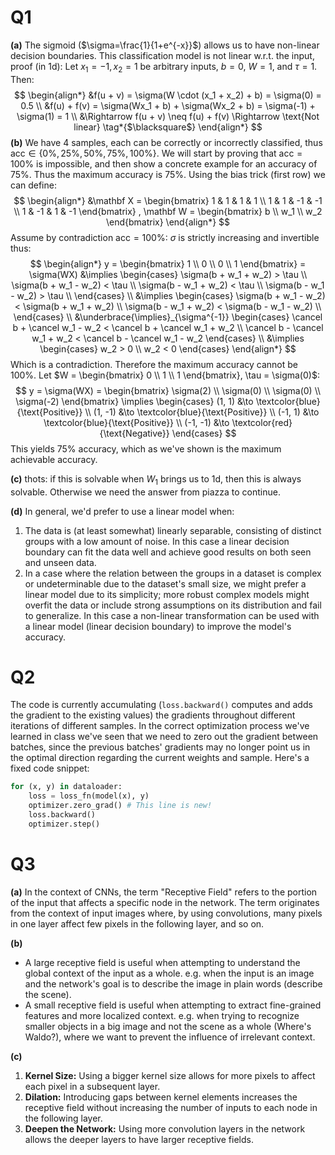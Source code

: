 # Q1
**(a)** The sigmoid ($\sigma=\frac{1}{1+e^{-x}}$) allows us to have non-linear decision boundaries. 
This classification model is not linear w.r.t. the input, proof (in 1d):
Let $x_1 = -1, x_2 = 1$ be arbitrary inputs, $b = 0$, $W = 1$, and $\tau = 1$. Then:
$$
\begin{align*}
&f(u + v) = \sigma(W \cdot (x_1 + x_2) + b) = \sigma(0) = 0.5 \\
&f(u) + f(v) = \sigma(Wx_1 + b) + \sigma(Wx_2 + b) = \sigma(-1) + \sigma(1) = 1 \\
&\Rightarrow f(u + v) \neq f(u) + f(v) \Rightarrow \text{Not linear} \tag*{$\blacksquare$}
\end{align*}
$$ 
**(b)** We have 4 samples, each can be correctly or incorrectly classified, thus $\text{acc} \in \{0\%, 25\%, 50\%, 75\%, 100\%\}$. We will start by proving that $\text{acc} = 100\%$ is impossible, and then show a concrete example for an accuracy of $75\%$. Thus the maximum accuracy is $75\%$.
Using the bias trick (first row) we can define:
$$
\begin{align*}
&\mathbf X =
\begin{bmatrix}
1 & 1 & 1 & 1 \\
1 & 1 & -1 & -1 \\
1 & -1 & 1 & -1
\end{bmatrix}
, \mathbf W = 
\begin{bmatrix}
b \\
w_1 \\
w_2
\end{bmatrix}
\end{align*}
$$
Assume by contradiction $\text{acc} = 100\%$:
$\sigma$ is strictly increasing and invertible thus:
$$
\begin{align*}
y =
\begin{bmatrix}
1 \\
0 \\
0 \\
1
\end{bmatrix}
 = \sigma(WX) &\implies
\begin{cases}
\sigma(b + w_1 + w_2) > \tau \\
\sigma(b + w_1 - w_2) < \tau \\
\sigma(b - w_1 + w_2) < \tau \\
\sigma(b - w_1 - w_2) > \tau \\
\end{cases} \\
&\implies \begin{cases}
\sigma(b + w_1 - w_2) < \sigma(b + w_1 + w_2) \\
\sigma(b - w_1 + w_2) < \sigma(b - w_1 - w_2) \\
\end{cases} \\
&\underbrace{\implies}_{\sigma^{-1}} \begin{cases}
\cancel b + \cancel w_1 - w_2 <  \cancel b + \cancel w_1 + w_2 \\
\cancel b - \cancel w_1 + w_2 <  \cancel b - \cancel w_1 - w_2
\end{cases} \\
&\implies \begin{cases}
w_2 > 0 \\
w_2 < 0
\end{cases}
\end{align*}
$$
$$\tag*{$\blacksquare$}$$
Which is a contradiction. Therefore the maximum accuracy cannot be $100\%$.
Let $W = \begin{bmatrix} 0 \\ 1 \\ 1 \end{bmatrix}, \tau = \sigma(0)$:
$$
y = \sigma(WX) =
\begin{bmatrix}
\sigma(2) \\
\sigma(0) \\
\sigma(0) \\
\sigma(-2)
\end{bmatrix}
\implies \begin{cases}
(1, 1) &\to \textcolor{blue}{\text{Positive}} \\
(1, -1) &\to \textcolor{blue}{\text{Positive}} \\
(-1, 1) &\to \textcolor{blue}{\text{Positive}} \\
(-1, -1) &\to \textcolor{red}{\text{Negative}}
\end{cases}
$$
This yields $75\%$ accuracy, which as we've shown is the maximum achievable accuracy.

**(c)** thots: if this is solvable when $W_1$ brings us to 1d, then this is always solvable. Otherwise we need the answer from piazza to continue.

**(d)** In general, we'd prefer to use a linear model when:
1. The data is (at least somewhat) linearly separable, consisting of distinct groups with a low amount of noise. In this case a linear decision boundary can fit the data well and achieve good results on both seen and unseen data.
2. In a case where the relation between the groups in a dataset is complex or undeterminable due to the dataset's small size, we might prefer a linear model due to its simplicity; more robust complex models might overfit the data or include strong assumptions on its distribution and fail to generalize. In this case a non-linear transformation can be used with a linear model (linear decision boundary) to improve the model's accuracy.
# Q2
The code is currently accumulating (`loss.backward()` computes and adds the gradient to the existing values) the gradients throughout different iterations of different samples. In the correct optimization process we've learned in class we've seen that we need to zero out the gradient between batches, since the previous batches' gradients may no longer point us in the optimal direction regarding the current weights and sample.
Here's a fixed code snippet:
```python
for (x, y) in dataloader:
	loss = loss_fn(model(x), y)
	optimizer.zero_grad() # This line is new!
	loss.backward()
	optimizer.step()
```

# Q3
**(a)** In the context of CNNs, the term "Receptive Field" refers to the portion of the input that affects a specific node in the network. The term originates from the context of input images where, by using convolutions, many pixels in one layer affect few pixels in the following layer, and so on.

**(b)**
- A large receptive field is useful when attempting to understand the global context of the input as a whole. e.g. when the input is an image and the network's goal is to describe the image in plain words (describe the scene).
- A small receptive field is useful when attempting to extract fine-grained features and more localized context. e.g. when trying to recognize smaller objects in a big image and not the scene as a whole (Where's Waldo?), where we want to prevent the influence of irrelevant context.

**(c)**
1. **Kernel Size:** Using a bigger kernel size allows for more pixels to affect each pixel in a subsequent layer.
2. **Dilation:** Introducing gaps between kernel elements increases the receptive field without increasing the number of inputs to each node in the following layer.
3. **Deepen the Network:** Using more convolution layers in the network allows the deeper layers to have larger receptive fields.